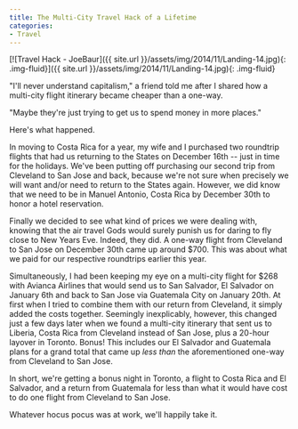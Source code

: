 ```yaml
---
title: The Multi-City Travel Hack of a Lifetime
categories:
- Travel
---
```


[![Travel Hack - JoeBaur]({{ site.url }}/assets/img/2014/11/Landing-14.jpg){: .img-fluid}]({{ site.url }}/assets/img/2014/11/Landing-14.jpg){: .img-fluid}

"I'll never understand capitalism," a friend told me after I shared how a multi-city flight itinerary became cheaper than a one-way.

"Maybe they're just trying to get us to spend money in more places."

Here's what happened.

In moving to Costa Rica for a year, my wife and I purchased two roundtrip flights that had us returning to the States on December 16th -- just in time for the holidays. We've been putting off purchasing our second trip from Cleveland to San Jose and back, because we're not sure when precisely we will want and/or need to return to the States again. However, we did know that we need to be in Manuel Antonio, Costa Rica by December 30th to honor a hotel reservation.

Finally we decided to see what kind of prices we were dealing with, knowing that the air travel Gods would surely punish us for daring to fly close to New Years Eve. Indeed, they did. A one-way flight from Cleveland to San Jose on December 30th came up around $700. This was about what we paid for our respective roundtrips earlier this year.

Simultaneously, I had been keeping my eye on a multi-city flight for $268 with Avianca Airlines that would send us to San Salvador, El Salvador on January 6th and back to San Jose via Guatemala City on January 20th. At first when I tried to combine them with our return from Cleveland, it simply added the costs together. Seemingly inexplicably, however, this changed just a few days later when we found a multi-city itinerary that sent us to Liberia, Costa Rica from Cleveland instead of San Jose, plus a 20-hour layover in Toronto. Bonus! This includes our El Salvador and Guatemala plans for a grand total that came up _less than_ the aforementioned one-way from Cleveland to San Jose.

In short, we're getting a bonus night in Toronto, a flight to Costa Rica and El Salvador, and a return from Guatemala for less than what it would have cost to do one flight from Cleveland to San Jose.

Whatever hocus pocus was at work, we'll happily take it.
